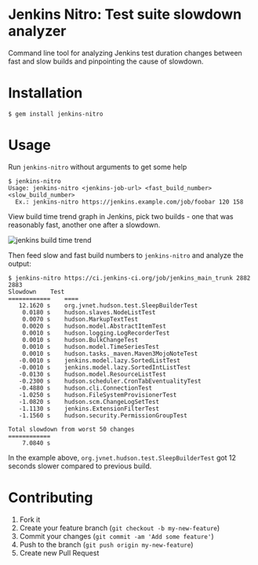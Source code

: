 Jenkins Nitro: Test suite slowdown analyzer
===================================================

Command line tool for analyzing Jenkins test duration changes between fast and slow builds and pinpointing the cause of slowdown.

Installation
============

```console
$ gem install jenkins-nitro
```

Usage
=====

Run `jenkins-nitro` without arguments to get some help

```console
$ jenkins-nitro
Usage: jenkins-nitro <jenkins-job-url> <fast_build_number> <slow_build_number>
  Ex.: jenkins-nitro https://jenkins.example.com/job/foobar 120 158
```

View build time trend graph in Jenkins, pick two builds - one that was reasonably fast, another one after a slowdown. 

![jenkins build time trend](https://dl.dropboxusercontent.com/u/176100/opensource/jenkins-nitro.png)

Then feed slow and fast build numbers to `jenkins-nitro` and analyze the output:

```console
$ jenkins-nitro https://ci.jenkins-ci.org/job/jenkins_main_trunk 2882 2883
Slowdown	Test
============	====
   12.1620 s	org.jvnet.hudson.test.SleepBuilderTest
    0.0180 s	hudson.slaves.NodeListTest
    0.0070 s	hudson.MarkupTextTest
    0.0020 s	hudson.model.AbstractItemTest
    0.0010 s	hudson.logging.LogRecorderTest
    0.0010 s	hudson.BulkChangeTest
    0.0010 s	hudson.model.TimeSeriesTest
    0.0010 s	hudson.tasks._maven.Maven3MojoNoteTest
   -0.0010 s	jenkins.model.lazy.SortedListTest
   -0.0010 s	jenkins.model.lazy.SortedIntListTest
   -0.0130 s	hudson.model.ResourceListTest
   -0.2300 s	hudson.scheduler.CronTabEventualityTest
   -0.4880 s	hudson.cli.ConnectionTest
   -1.0250 s	hudson.FileSystemProvisionerTest
   -1.0820 s	hudson.scm.ChangeLogSetTest
   -1.1130 s	jenkins.ExtensionFilterTest
   -1.1560 s	hudson.security.PermissionGroupTest

Total slowdown from worst 50 changes
============
    7.0840 s
```

In the example above, `org.jvnet.hudson.test.SleepBuilderTest` got 12 seconds slower compared to previous build.


Contributing
============

1. Fork it
2. Create your feature branch (`git checkout -b my-new-feature`)
3. Commit your changes (`git commit -am 'Add some feature'`)
4. Push to the branch (`git push origin my-new-feature`)
5. Create new Pull Request
